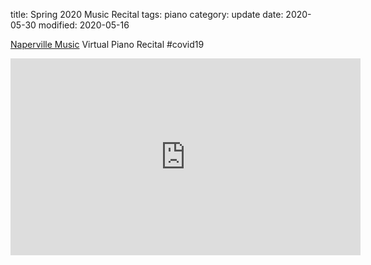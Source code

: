title: Spring 2020 Music Recital
tags: piano
category: update
date: 2020-05-30
modified: 2020-05-16

[Naperville Music](https://www.napervillemusic.com/) Virtual Piano Recital #covid19

<iframe width="560" height="315" src="https://www.youtube.com/embed/01sMN99PFJ4" frameborder="0" allow="accelerometer; autoplay; encrypted-media; gyroscope; picture-in-picture" allowfullscreen></iframe>


